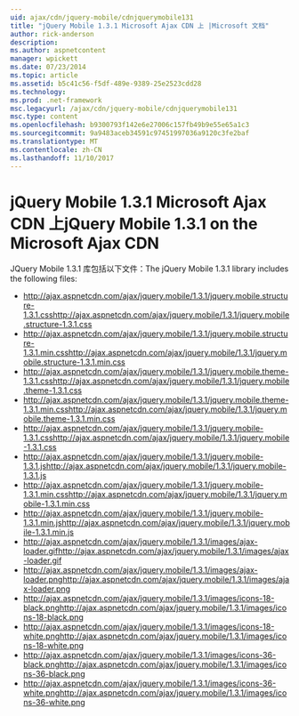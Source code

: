 ```yaml
---
uid: ajax/cdn/jquery-mobile/cdnjquerymobile131
title: "jQuery Mobile 1.3.1 Microsoft Ajax CDN 上 |Microsoft 文档"
author: rick-anderson
description: 
ms.author: aspnetcontent
manager: wpickett
ms.date: 07/23/2014
ms.topic: article
ms.assetid: b5c41c56-f5df-489e-9389-25e2523cdd28
ms.technology: 
ms.prod: .net-framework
msc.legacyurl: /ajax/cdn/jquery-mobile/cdnjquerymobile131
msc.type: content
ms.openlocfilehash: b9300793f142e6e27006c157fb49b9e55e65a1c3
ms.sourcegitcommit: 9a9483aceb34591c97451997036a9120c3fe2baf
ms.translationtype: MT
ms.contentlocale: zh-CN
ms.lasthandoff: 11/10/2017
---
```

<a name="jquery-mobile-131-on-the-microsoft-ajax-cdn"></a><span data-ttu-id="c1c0e-102">jQuery Mobile 1.3.1 Microsoft Ajax CDN 上</span><span class="sxs-lookup"><span data-stu-id="c1c0e-102">jQuery Mobile 1.3.1 on the Microsoft Ajax CDN</span></span>
====================
<span data-ttu-id="c1c0e-103">JQuery Mobile 1.3.1 库包括以下文件：</span><span class="sxs-lookup"><span data-stu-id="c1c0e-103">The jQuery Mobile 1.3.1 library includes the following files:</span></span>

- <span data-ttu-id="c1c0e-104">http://ajax.aspnetcdn.com/ajax/jquery.mobile/1.3.1/jquery.mobile.structure-1.3.1.css</span><span class="sxs-lookup"><span data-stu-id="c1c0e-104">http://ajax.aspnetcdn.com/ajax/jquery.mobile/1.3.1/jquery.mobile.structure-1.3.1.css</span></span>
- <span data-ttu-id="c1c0e-105">http://ajax.aspnetcdn.com/ajax/jquery.mobile/1.3.1/jquery.mobile.structure-1.3.1.min.css</span><span class="sxs-lookup"><span data-stu-id="c1c0e-105">http://ajax.aspnetcdn.com/ajax/jquery.mobile/1.3.1/jquery.mobile.structure-1.3.1.min.css</span></span>
- <span data-ttu-id="c1c0e-106">http://ajax.aspnetcdn.com/ajax/jquery.mobile/1.3.1/jquery.mobile.theme-1.3.1.css</span><span class="sxs-lookup"><span data-stu-id="c1c0e-106">http://ajax.aspnetcdn.com/ajax/jquery.mobile/1.3.1/jquery.mobile.theme-1.3.1.css</span></span>
- <span data-ttu-id="c1c0e-107">http://ajax.aspnetcdn.com/ajax/jquery.mobile/1.3.1/jquery.mobile.theme-1.3.1.min.css</span><span class="sxs-lookup"><span data-stu-id="c1c0e-107">http://ajax.aspnetcdn.com/ajax/jquery.mobile/1.3.1/jquery.mobile.theme-1.3.1.min.css</span></span>
- <span data-ttu-id="c1c0e-108">http://ajax.aspnetcdn.com/ajax/jquery.mobile/1.3.1/jquery.mobile-1.3.1.css</span><span class="sxs-lookup"><span data-stu-id="c1c0e-108">http://ajax.aspnetcdn.com/ajax/jquery.mobile/1.3.1/jquery.mobile-1.3.1.css</span></span>
- <span data-ttu-id="c1c0e-109">http://ajax.aspnetcdn.com/ajax/jquery.mobile/1.3.1/jquery.mobile-1.3.1.js</span><span class="sxs-lookup"><span data-stu-id="c1c0e-109">http://ajax.aspnetcdn.com/ajax/jquery.mobile/1.3.1/jquery.mobile-1.3.1.js</span></span>
- <span data-ttu-id="c1c0e-110">http://ajax.aspnetcdn.com/ajax/jquery.mobile/1.3.1/jquery.mobile-1.3.1.min.css</span><span class="sxs-lookup"><span data-stu-id="c1c0e-110">http://ajax.aspnetcdn.com/ajax/jquery.mobile/1.3.1/jquery.mobile-1.3.1.min.css</span></span>
- <span data-ttu-id="c1c0e-111">http://ajax.aspnetcdn.com/ajax/jquery.mobile/1.3.1/jquery.mobile-1.3.1.min.js</span><span class="sxs-lookup"><span data-stu-id="c1c0e-111">http://ajax.aspnetcdn.com/ajax/jquery.mobile/1.3.1/jquery.mobile-1.3.1.min.js</span></span>
- <span data-ttu-id="c1c0e-112">http://ajax.aspnetcdn.com/ajax/jquery.mobile/1.3.1/images/ajax-loader.gif</span><span class="sxs-lookup"><span data-stu-id="c1c0e-112">http://ajax.aspnetcdn.com/ajax/jquery.mobile/1.3.1/images/ajax-loader.gif</span></span>
- <span data-ttu-id="c1c0e-113">http://ajax.aspnetcdn.com/ajax/jquery.mobile/1.3.1/images/ajax-loader.png</span><span class="sxs-lookup"><span data-stu-id="c1c0e-113">http://ajax.aspnetcdn.com/ajax/jquery.mobile/1.3.1/images/ajax-loader.png</span></span>
- <span data-ttu-id="c1c0e-114">http://ajax.aspnetcdn.com/ajax/jquery.mobile/1.3.1/images/icons-18-black.png</span><span class="sxs-lookup"><span data-stu-id="c1c0e-114">http://ajax.aspnetcdn.com/ajax/jquery.mobile/1.3.1/images/icons-18-black.png</span></span>
- <span data-ttu-id="c1c0e-115">http://ajax.aspnetcdn.com/ajax/jquery.mobile/1.3.1/images/icons-18-white.png</span><span class="sxs-lookup"><span data-stu-id="c1c0e-115">http://ajax.aspnetcdn.com/ajax/jquery.mobile/1.3.1/images/icons-18-white.png</span></span>
- <span data-ttu-id="c1c0e-116">http://ajax.aspnetcdn.com/ajax/jquery.mobile/1.3.1/images/icons-36-black.png</span><span class="sxs-lookup"><span data-stu-id="c1c0e-116">http://ajax.aspnetcdn.com/ajax/jquery.mobile/1.3.1/images/icons-36-black.png</span></span>
- <span data-ttu-id="c1c0e-117">http://ajax.aspnetcdn.com/ajax/jquery.mobile/1.3.1/images/icons-36-white.png</span><span class="sxs-lookup"><span data-stu-id="c1c0e-117">http://ajax.aspnetcdn.com/ajax/jquery.mobile/1.3.1/images/icons-36-white.png</span></span>
